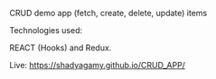 CRUD demo app (fetch, create, delete, update) items

Technologies used:

REACT (Hooks) and Redux.

Live: https://shadyagamy.github.io/CRUD_APP/
